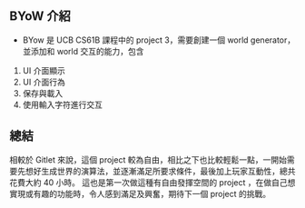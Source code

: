 ## BYoW 介紹

- BYow 是 UCB CS61B 課程中的 project 3，需要創建一個 world generator，並添加和 world 交互的能力，包含
1. UI 介面顯示
2. UI 介面行為
3. 保存與載入
4. 使用輸入字符進行交互


## 總結

相較於 Gitlet 來說，這個 project 較為自由，相比之下也比較輕鬆一點，一開始需要先想好生成世界的演算法，並逐漸滿足所要求條件，最後加上玩家互動性，總共花費大約 40 小時。
這也是第一次做這種有自由發揮空間的 project ，在做自己想實現或有趣的功能時，令人感到滿足及興奮，期待下一個 project 的挑戰。
